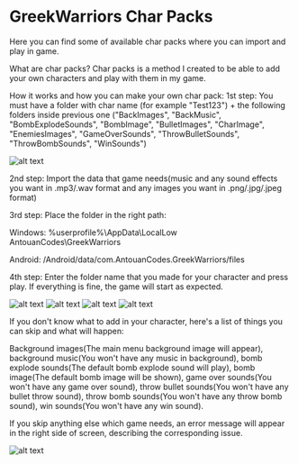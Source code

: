 # GreekWarriors Char Packs
Here you can find some of available char packs where you can import and play in game.

What are char packs?
Char packs is a method I created to be able to add your own characters and play with them in my game.

How it works and how you can make your own char pack:
1st step: You must have a folder with char name (for example "Test123") + the following folders inside previous one 
("BackImages", "BackMusic", "BombExplodeSounds", "BombImage", "BulletImages", "CharImage",
"EnemiesImages", "GameOverSounds", "ThrowBulletSounds", "ThrowBombSounds", "WinSounds")

![alt text](https://github.com/Saxavlax001/GreekWarriors-Char-Packs/blob/main/proedrospackshow.png?raw=true)

2nd step: Import the data that game needs(music and any sound effects you want in .mp3/.wav format and any images you want in .png/.jpg/.jpeg format)

3rd step: Place the folder in the right path:

Windows: %userprofile%\AppData\LocalLow\
AntouanCodes\GreekWarriors

Android: /Android/data/com.AntouanCodes.GreekWarriors/files

4th step: Enter the folder name that you made for your character and press play. If everything is fine, the game will start as expected.

![alt text](https://github.com/Saxavlax001/GreekWarriors-Char-Packs/blob/main/gamemenu.png?raw=true)
![alt text](https://github.com/Saxavlax001/GreekWarriors-Char-Packs/blob/main/pic1.png?raw=true)
![alt text](https://github.com/Saxavlax001/GreekWarriors-Char-Packs/blob/main/charfound.png?raw=true)
![alt text](https://github.com/Saxavlax001/GreekWarriors-Char-Packs/blob/main/proedrosgameplay.png?raw=true)


If you don't know what to add in your character, here's a list of things you can skip and what will happen:

Background images(The main menu background image will appear), background music(You won't have any music in background), bomb explode sounds(The default bomb explode sound will play),
bomb image(The default bomb image will be shown), game over sounds(You won't have any game over sound), throw bullet sounds(You won't have any bullet throw sound),
throw bomb sounds(You won't have any throw bomb sound), win sounds(You won't have any win sound).

If you skip anything else which game needs, an error message will appear in the right side of screen, describing the corresponding issue.

![alt text](https://github.com/Saxavlax001/GreekWarriors-Char-Packs/blob/main/errorss.png?raw=true)
